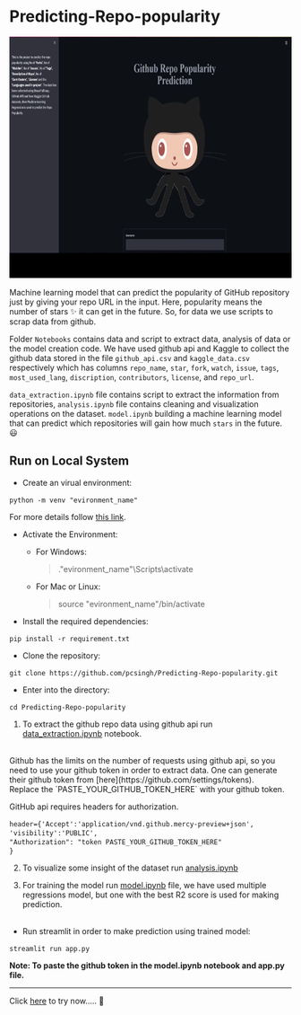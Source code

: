 # Predicting-Repo-popularity

<img src="media/sample.gif" width="900" height="430" />

Machine learning model that can predict the popularity of GitHub repository just by giving your repo URL in the input. Here, popularity means the number of stars ✨ it can get in the future. So, for data we use scripts to scrap data from github.

Folder `Notebooks` contains data and script to extract data, analysis of data or the model creation code. We have used github api and Kaggle to collect the github data stored in the  file `github_api.csv` and `kaggle_data.csv` respectively which has columns `repo_name`, `star`, `fork`, `watch`, `issue`, `tags`, `most_used_lang`, `discription`, `contributors`, `license`, and `repo_url`.

`data_extraction.ipynb` file contains script to extract the information from repositories, `analysis.ipynb` file contains cleaning and visualization operations on the dataset. `model.ipynb` building a machine learning model that can predict which repositories will gain how much `stars` in the future. 😃

## Run on Local System

* Create an virual environment:
```
python -m venv "evironment_name"
```
For more details follow [this link](https://packaging.python.org/guides/installing-using-pip-and-virtual-environments/).

* Activate the Environment:
  - For Windows:
     > .\"evironment_name"\Scripts\activate

  - For Mac or Linux:
    > source "evironment_name"/bin/activate


* Install the required dependencies: 
```
pip install -r requirement.txt
```

*  Clone the repository:
```
git clone https://github.com/pcsingh/Predicting-Repo-popularity.git
```
* Enter into the directory:
```
cd Predicting-Repo-popularity
```


1. To extract the  github repo data using github api run [data_extraction.ipynb](https://github.com/pcsingh/Predicting-Repo-popularity/blob/master/Notebooks/data_extraction.ipynb) notebook.
<br>
Github has the limits on the number of requests using github api, so you need to use your github token in order to extract data. One can generate their github token from [here](https://github.com/settings/tokens).
<br>
Replace the `PASTE_YOUR_GITHUB_TOKEN_HERE` with your github token.

GitHub api requires headers for authorization.<br>

```
header={'Accept':'application/vnd.github.mercy-preview+json',
'visibility':'PUBLIC',
"Authorization": "token PASTE_YOUR_GITHUB_TOKEN_HERE"
} 
```

2. To visualize some insight of the dataset run [analysis.ipynb](https://github.com/pcsingh/Predicting-Repo-popularity/blob/master/Notebooks/analysis.ipynb)

3. For training the model run [model.ipynb](https://github.com/pcsingh/Predicting-Repo-popularity/blob/master/Notebooks/model.ipynb) file, we have used multiple regressions model, but one with the best R2 score is used for making prediction.<br><br>
* Run streamlit in order to make prediction using trained model:
```
streamlit run app.py
```
**Note: To paste the github token in the model.ipynb notebook and app.py file.**
<hr>

Click [here](https://repopopularity.herokuapp.com/) to try now..... 🤗
